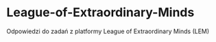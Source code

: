 # League-of-Extraordinary-Minds
Odpowiedzi do zadań z platformy League of Extraordinary Minds (LEM)
